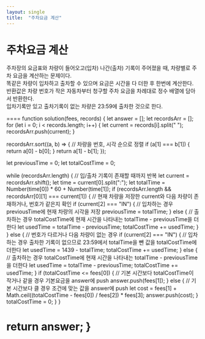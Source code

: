 ```yaml
---
layout: single
title:  "주차요금 계산"
---
```


# 주차요금 계산

주차장의 요금표와 차량이 들어오고(입차) 나간(출차) 기록이 주어졌을 때, 차량별로 주차 요금을 계산하는 문제이다.  
똑같은 차량이 입차하고 출차할 수 있으며 요금은 시간을 다 더한 후 한번에 계산한다.  
반환값은 차량 번호가 작은 자동차부터 청구할 주차 요금을 차례대로 정수 배열에 담아서 반환한다.  
입차기록만 있고 출차기록이 없는 차량은 23:59에 출차한 것으로 한다.  

====
function solution(fees, records) {
  let answer = [];
  let recordsArr = [];
  for (let i = 0; i < records.length; i++) {
    let current = records[i].split(" ");
    recordsArr.push(current);
  }

  recordsArr.sort((a, b) => {
    // 차량을 번호, 시각 순으로 정렬
    if (a[1] === b[1]) {
      return a[0] - b[0];
    }
    return a[1] - b[1];
  });

  let previousTime = 0;
  let totalCostTime = 0;

  while (recordsArr.length) {
    // 입/출차 기록이 존재할 때까지 반복
    let current = recordsArr.shift();
    let time = current[0].split(":");
    let totalTime = Number(time[0]) * 60 + Number(time[1]);
    if (recordsArr.length && recordsArr[0][1] === current[1]) {
      // 현재 차량을 저장한 current와 다음 차량이 존재하거나, 번호가 같은지 확인
      if (current[2] === "IN") {
        // 입차하는 경우 previousTime에 현재 차량의 시각을 저장
        previousTime = totalTime;
      } else {
        // 출차하는 경우 totalCostTime에 현재 시간을 나타내는 totalTime - previousTime을 더한다
        let usedTime = totalTime - previousTime;
        totalCostTime += usedTime;
      }
    } else {
      // 번호가 다르거나 다음 차량이 없는 경우
      if (current[2] === "IN") {
        // 입차하는 경우 출차한 기록이 없으므로 23:59에서 totalTime을 뺀 값을 totalCostTime에 더한다
        let usedTime = 1439 - totalTime;
        totalCostTime += usedTime;
      } else {
        // 출차하는 경우 totalCostTime에 현재 시간을 나타내는 totalTime - previousTime을 더한다
        let usedTime = totalTime - previousTime;
        totalCostTime += usedTime;
      }
      if (totalCostTime <= fees[0]) {
        // 기본 시간보다 totalCostTime이 작거나 같을 경우 기본요금을 answer에 push
        answer.push(fees[1]);
      } else {
        // 기본 시간보다 클 경우 조건에 맞는 값을 answer에 push
        let cost =
          fees[1] + Math.ceil((totalCostTime - fees[0]) / fees[2]) * fees[3];
        answer.push(cost);
      }
      totalCostTime = 0;
    }
  }

  return answer;
}
====
